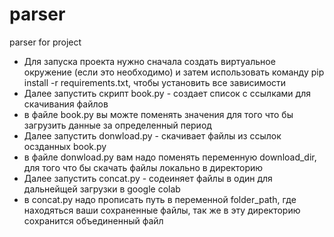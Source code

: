 # parser
parser for project
- Для запуска проекта нужно сначала создать виртуальное окружение (если это необходимо) и затем использовать команду pip install -r requirements.txt, чтобы установить все зависимости
- Далее запустить скрипт book.py - создает список с ссылками для скачивания файлов
- в файле book.py вы можте поменять значения для того что бы загрузить данные за определенный период
- Далее запустить donwload.py - скачивает файлы из ссылок осзданных book.py
- в файле donwload.py вам надо поменять переменную download_dir, для того что бы скачать файлы локально в директорию
- Далее запустить concat.py - содеиняет файлы в один для дальнейщей загрузки в google colab
- в concat.py надо прописать путь в переменной folder_path, где находяться ваши сохраненные файлы, так же в эту директорию сохранится объединенный файл
